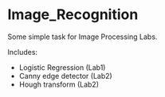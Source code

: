 # Image_Recognition

Some simple task for Image Processing Labs.

Includes:
 - Logistic Regression (Lab1)
 - Canny edge detector (Lab2)
 - Hough transform (Lab2)
